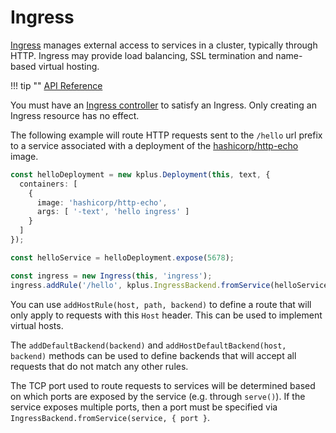 # Ingress

[Ingress] manages external access to services in a cluster, typically through
HTTP. Ingress may provide load balancing, SSL termination and name-based virtual
hosting.

!!! tip ""
    [API Reference](../reference/cdk8s-plus/cdk8s-plus-17.md#cdk8s-plus-17-ingressv1beta1)

You must have an [Ingress controller] to satisfy an Ingress. Only creating an
Ingress resource has no effect.

[Ingress]: https://kubernetes.io/docs/concepts/services-networking/ingress/
[Ingress controller]: https://kubernetes.io/docs/concepts/services-networking/ingress-controllers

The following example will route HTTP requests sent to the `/hello` url prefix
to a service associated with a deployment of the
[hashicorp/http-echo](https://github.com/hashicorp/http-echo) image.

```ts
const helloDeployment = new kplus.Deployment(this, text, {
  containers: [
    {
      image: 'hashicorp/http-echo',
      args: [ '-text', 'hello ingress' ]
    }
  ]
});

const helloService = helloDeployment.expose(5678);

const ingress = new Ingress(this, 'ingress');
ingress.addRule('/hello', kplus.IngressBackend.fromService(helloService));
```

You can use `addHostRule(host, path, backend)` to define a route that will only
apply to requests with this `Host` header. This can be used to implement virtual
hosts.

The `addDefaultBackend(backend)` and `addHostDefaultBackend(host, backend)`
methods can be used to define backends that will accept all requests that do not
match any other rules.

The TCP port used to route requests to services will be determined based on
which ports are exposed by the service (e.g. through `serve()`). If the service
exposes multiple ports, then a port must be specified via
`IngressBackend.fromService(service, { port }`.
